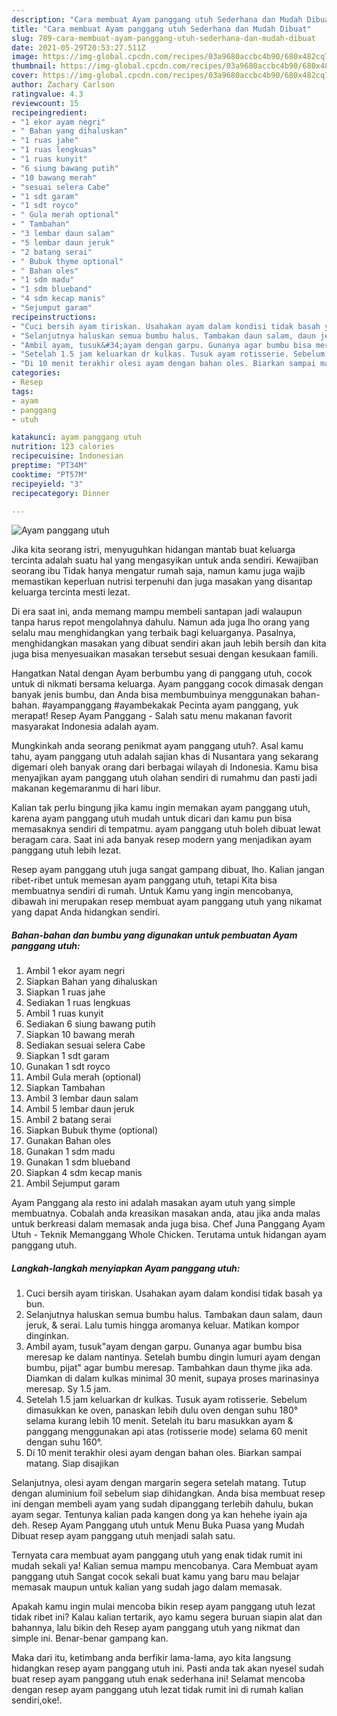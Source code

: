 ```yaml
---
description: "Cara membuat Ayam panggang utuh Sederhana dan Mudah Dibuat"
title: "Cara membuat Ayam panggang utuh Sederhana dan Mudah Dibuat"
slug: 789-cara-membuat-ayam-panggang-utuh-sederhana-dan-mudah-dibuat
date: 2021-05-29T20:53:27.511Z
image: https://img-global.cpcdn.com/recipes/03a9680accbc4b90/680x482cq70/ayam-panggang-utuh-foto-resep-utama.jpg
thumbnail: https://img-global.cpcdn.com/recipes/03a9680accbc4b90/680x482cq70/ayam-panggang-utuh-foto-resep-utama.jpg
cover: https://img-global.cpcdn.com/recipes/03a9680accbc4b90/680x482cq70/ayam-panggang-utuh-foto-resep-utama.jpg
author: Zachary Carlson
ratingvalue: 4.3
reviewcount: 15
recipeingredient:
- "1 ekor ayam negri"
- " Bahan yang dihaluskan"
- "1 ruas jahe"
- "1 ruas lengkuas"
- "1 ruas kunyit"
- "6 siung bawang putih"
- "10 bawang merah"
- "sesuai selera Cabe"
- "1 sdt garam"
- "1 sdt royco"
- " Gula merah optional"
- " Tambahan"
- "3 lembar daun salam"
- "5 lembar daun jeruk"
- "2 batang serai"
- " Bubuk thyme optional"
- " Bahan oles"
- "1 sdm madu"
- "1 sdm blueband"
- "4 sdm kecap manis"
- "Sejumput garam"
recipeinstructions:
- "Cuci bersih ayam tiriskan. Usahakan ayam dalam kondisi tidak basah ya bun."
- "Selanjutnya haluskan semua bumbu halus. Tambakan daun salam, daun jeruk, &amp; serai. Lalu tumis hingga aromanya keluar. Matikan kompor dinginkan."
- "Ambil ayam, tusuk&#34;ayam dengan garpu. Gunanya agar bumbu bisa meresap ke dalam nantinya. Setelah bumbu dingin lumuri ayam dengan bumbu, pijat&#34; agar bumbu meresap. Tambahkan daun thyme jika ada. Diamkan di dalam kulkas minimal 30 menit, supaya proses marinasinya meresap. Sy 1.5 jam."
- "Setelah 1.5 jam keluarkan dr kulkas. Tusuk ayam rotisserie. Sebelum dimasukkan ke oven, panaskan lebih dulu oven dengan suhu 180° selama kurang lebih 10 menit. Setelah itu baru masukkan ayam &amp; panggang menggunakan api atas (rotisserie mode) selama 60 menit dengan suhu 160°."
- "Di 10 menit terakhir olesi ayam dengan bahan oles. Biarkan sampai matang. Siap disajikan"
categories:
- Resep
tags:
- ayam
- panggang
- utuh

katakunci: ayam panggang utuh 
nutrition: 123 calories
recipecuisine: Indonesian
preptime: "PT34M"
cooktime: "PT57M"
recipeyield: "3"
recipecategory: Dinner

---
```



![Ayam panggang utuh](https://img-global.cpcdn.com/recipes/03a9680accbc4b90/680x482cq70/ayam-panggang-utuh-foto-resep-utama.jpg)

Jika kita seorang istri, menyuguhkan hidangan mantab buat keluarga tercinta adalah suatu hal yang mengasyikan untuk anda sendiri. Kewajiban seorang ibu Tidak hanya mengatur rumah saja, namun kamu juga wajib memastikan keperluan nutrisi terpenuhi dan juga masakan yang disantap keluarga tercinta mesti lezat.

Di era  saat ini, anda memang mampu membeli santapan jadi walaupun tanpa harus repot mengolahnya dahulu. Namun ada juga lho orang yang selalu mau menghidangkan yang terbaik bagi keluarganya. Pasalnya, menghidangkan masakan yang dibuat sendiri akan jauh lebih bersih dan kita juga bisa menyesuaikan masakan tersebut sesuai dengan kesukaan famili. 

Hangatkan Natal dengan Ayam berbumbu yang di panggang utuh, cocok untuk di nikmati bersama keluarga. Ayam panggang cocok dimasak dengan banyak jenis bumbu, dan Anda bisa membumbuinya menggunakan bahan-bahan. #ayampanggang #ayambekakak Pecinta ayam panggang, yuk merapat! Resep Ayam Panggang - Salah satu menu makanan favorit masyarakat Indonesia adalah ayam.

Mungkinkah anda seorang penikmat ayam panggang utuh?. Asal kamu tahu, ayam panggang utuh adalah sajian khas di Nusantara yang sekarang digemari oleh banyak orang dari berbagai wilayah di Indonesia. Kamu bisa menyajikan ayam panggang utuh olahan sendiri di rumahmu dan pasti jadi makanan kegemaranmu di hari libur.

Kalian tak perlu bingung jika kamu ingin memakan ayam panggang utuh, karena ayam panggang utuh mudah untuk dicari dan kamu pun bisa memasaknya sendiri di tempatmu. ayam panggang utuh boleh dibuat lewat beragam cara. Saat ini ada banyak resep modern yang menjadikan ayam panggang utuh lebih lezat.

Resep ayam panggang utuh juga sangat gampang dibuat, lho. Kalian jangan ribet-ribet untuk memesan ayam panggang utuh, tetapi Kita bisa membuatnya sendiri di rumah. Untuk Kamu yang ingin mencobanya, dibawah ini merupakan resep membuat ayam panggang utuh yang nikamat yang dapat Anda hidangkan sendiri.

<!--inarticleads1-->

##### Bahan-bahan dan bumbu yang digunakan untuk pembuatan Ayam panggang utuh:

1. Ambil 1 ekor ayam negri
1. Siapkan  Bahan yang dihaluskan
1. Siapkan 1 ruas jahe
1. Sediakan 1 ruas lengkuas
1. Ambil 1 ruas kunyit
1. Sediakan 6 siung bawang putih
1. Siapkan 10 bawang merah
1. Sediakan sesuai selera Cabe
1. Siapkan 1 sdt garam
1. Gunakan 1 sdt royco
1. Ambil  Gula merah (optional)
1. Siapkan  Tambahan
1. Ambil 3 lembar daun salam
1. Ambil 5 lembar daun jeruk
1. Ambil 2 batang serai
1. Siapkan  Bubuk thyme (optional)
1. Gunakan  Bahan oles
1. Gunakan 1 sdm madu
1. Gunakan 1 sdm blueband
1. Siapkan 4 sdm kecap manis
1. Ambil Sejumput garam


Ayam Panggang ala resto ini adalah masakan ayam utuh yang simple membuatnya. Cobalah anda kreasikan masakan anda, atau jika anda malas untuk berkreasi dalam memasak anda juga bisa. Chef Juna Panggang Ayam Utuh - Teknik Memanggang Whole Chicken. Terutama untuk hidangan ayam panggang utuh. 

<!--inarticleads2-->

##### Langkah-langkah menyiapkan Ayam panggang utuh:

1. Cuci bersih ayam tiriskan. Usahakan ayam dalam kondisi tidak basah ya bun.
1. Selanjutnya haluskan semua bumbu halus. Tambakan daun salam, daun jeruk, &amp; serai. Lalu tumis hingga aromanya keluar. Matikan kompor dinginkan.
1. Ambil ayam, tusuk&#34;ayam dengan garpu. Gunanya agar bumbu bisa meresap ke dalam nantinya. Setelah bumbu dingin lumuri ayam dengan bumbu, pijat&#34; agar bumbu meresap. Tambahkan daun thyme jika ada. Diamkan di dalam kulkas minimal 30 menit, supaya proses marinasinya meresap. Sy 1.5 jam.
1. Setelah 1.5 jam keluarkan dr kulkas. Tusuk ayam rotisserie. Sebelum dimasukkan ke oven, panaskan lebih dulu oven dengan suhu 180° selama kurang lebih 10 menit. Setelah itu baru masukkan ayam &amp; panggang menggunakan api atas (rotisserie mode) selama 60 menit dengan suhu 160°.
1. Di 10 menit terakhir olesi ayam dengan bahan oles. Biarkan sampai matang. Siap disajikan


Selanjutnya, olesi ayam dengan margarin segera setelah matang. Tutup dengan aluminium foil sebelum siap dihidangkan. Anda bisa membuat resep ini dengan membeli ayam yang sudah dipanggang terlebih dahulu, bukan ayam segar. Tentunya kalian pada kangen dong ya kan hehehe iyain aja deh. Resep Ayam Panggang utuh untuk Menu Buka Puasa yang Mudah Dibuat resep ayam panggang utuh menjadi salah satu. 

Ternyata cara membuat ayam panggang utuh yang enak tidak rumit ini mudah sekali ya! Kalian semua mampu mencobanya. Cara Membuat ayam panggang utuh Sangat cocok sekali buat kamu yang baru mau belajar memasak maupun untuk kalian yang sudah jago dalam memasak.

Apakah kamu ingin mulai mencoba bikin resep ayam panggang utuh lezat tidak ribet ini? Kalau kalian tertarik, ayo kamu segera buruan siapin alat dan bahannya, lalu bikin deh Resep ayam panggang utuh yang nikmat dan simple ini. Benar-benar gampang kan. 

Maka dari itu, ketimbang anda berfikir lama-lama, ayo kita langsung hidangkan resep ayam panggang utuh ini. Pasti anda tak akan nyesel sudah buat resep ayam panggang utuh enak sederhana ini! Selamat mencoba dengan resep ayam panggang utuh lezat tidak rumit ini di rumah kalian sendiri,oke!.

